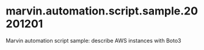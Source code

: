 # marvin.automation.script.sample.20201201
Marvin automation script sample: describe AWS instances with Boto3
